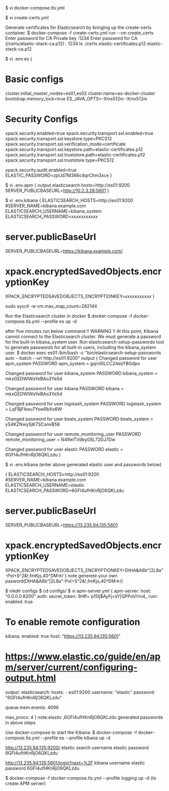 $ vi docker-compose.tls.yml

$ vi create-certs.yml

Generate certificates for Elasticsearch by bringing up the create-certs container.
$ docker-compose -f create-certs.yml run --rm create_certs
Enter password for CA Private key :1234
Enter password for CA (/certs/elastic-stack-ca.p12) : 1234
ls ./certs
elastic-certificates.p12  elastic-stack-ca.p12

$ vi .env.es
{
# Basic configs
cluster.initial_master_nodes=es01,es02
cluster.name=es-docker-cluster
bootstrap.memory_lock=true
ES_JAVA_OPTS=-Xms512m -Xmx512m

# Security Configs
xpack.security.enabled=true
xpack.security.transport.ssl.enabled=true
xpack.security.transport.ssl.keystore.type=PKCS12
xpack.security.transport.ssl.verification_mode=certificate
xpack.security.transport.ssl.keystore.path=elastic-certificates.p12
xpack.security.transport.ssl.truststore.path=elastic-certificates.p12
xpack.security.transport.ssl.truststore.type=PKCS12

xpack.security.audit.enabled=true
ELASTIC_PASSWORD=zpUd7M366c4qrChm3xce
}

$ vi .env.apm
{
output.elasticsearch.hosts=http://es01:9200
SERVER_PUBLICBASEURL=http://10.2.3.28:5601
}


$ vi .env.kibana
{
ELASTICSEARCH_HOSTS=http://es01:9200
#SERVER_NAME=kibana.example.com
ELASTICSEARCH_USERNAME=kibana_system
ELASTICSEARCH_PASSWORD=xxxxxxxxxxx
# server.publicBaseUrl
SERVER_PUBLICBASEURL=https://kibana.example.com/
# xpack.encryptedSavedObjects.encryptionKey
XPACK_ENCRYPTEDSAVEDOBJECTS_ENCRYPTIONKEY=xxxxxxxxxxx
}

sudo sysctl -w vm.max_map_count=262144

Run the Elasticsearch cluster in docker
$ docker-compose -f docker-compose.tls.yml --profile es up -d

after five minutes run below command 
!! WARNING !! At this point, Kibana cannot connect to the Elasticsearch cluster. We must generate a password for the built-in kibana_system user. 
Run elasticsearch-setup-passwords tool to generate passwords for all built-in users, including the kibana_system user.
$ docker exec es01 /bin/bash -c "bin/elasticsearch-setup-passwords auto --batch --url http://es01:9200"
output
{
Changed password for user apm_system
PASSWORD apm_system = gqrn5lLCC24eijYBGdpo

Changed password for user kibana_system
PASSWORD kibana_system = mkxGEDWIWsYeBAo3Ye5d

Changed password for user kibana
PASSWORD kibana = mkxGEDWIWsYeBAo3Ye5d

Changed password for user logstash_system
PASSWORD logstash_system = LqFBjFIkeu7YowRbXo6W

Changed password for user beats_system
PASSWORD beats_system = yS4KZNwySjK7SCxnvB58

Changed password for user remote_monitoring_user
PASSWORD remote_monitoring_user = N49elTVdby0SL72DJ7Dw

Changed password for user elastic
PASSWORD elastic = 6GFI4ufHKnRjO6QKLzdu
}

$ vi .env.kibana (enter above generated elastic user and passwords below)

{
ELASTICSEARCH_HOSTS=http://es01:9200
#SERVER_NAME=kibana.example.com
ELASTICSEARCH_USERNAME=elastic
ELASTICSEARCH_PASSWORD=6GFI4ufHKnRjO6QKLzdu
# server.publicBaseUrl
SERVER_PUBLICBASEURL=https://13.235.94.135:5601
# xpack.encryptedSavedObjects.encryptionKey
XPACK_ENCRYPTEDSAVEDOBJECTS_ENCRYPTIONKEY=DtHA&A6b"|2L8a"-PxI+S^2&!,fmKjs,40^DM=>/
}
note generete your own pasword(DtHA&A6b"|2L8a"-PxI+S^2&!,fmKjs,40^DM=>/)


$ mkdir configs
$ cd configs/
$ vi apm-server.yml
{
apm-server:
  host: "0.0.0.0:8200"
  auth:
    secret_token: 9r#f+`p15Ij$AyFj<sY|QPPoV/!m4_
  rum:
    enabled: true
  # To enable remote configuration
  kibana:
    enabled: true
    host: "https://13.235.94.135:5601"

# https://www.elastic.co/guide/en/apm/server/current/configuring-output.html
output:
  elasticsearch:
    hosts:
      - es01:9200
    username: "elastic"
    password: "6GFI4ufHKnRjO6QKLzdu"

queue.mem.events: 4096

max_procs: 4
}
note:elastic ,6GFI4ufHKnRjO6QKLzdu generated passwords in above steps

Use docker-compose to start the Kibana:
$ docker-compose -f docker-compose.tls.yml --profile es --profile kibana up -d

http://13.235.94.135:9200/  elastic search
username elastic
password 6GFI4ufHKnRjO6QKLzdu

http://13.235.94.135:5601/login?next=%2F kibana
username elastic
password 6GFI4ufHKnRjO6QKLzdu

$ docker-compose -f docker-compose.tls.yml --profile logging  up -d   (to create APM server)


















